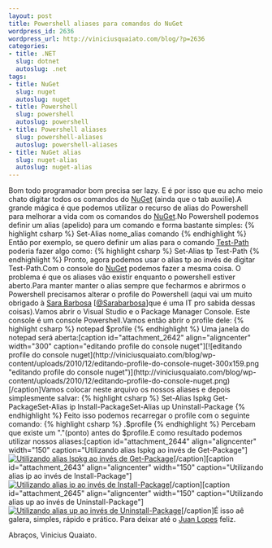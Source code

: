 ```yaml
--- 
layout: post
title: Powershell aliases para comandos do NuGet
wordpress_id: 2636
wordpress_url: http://viniciusquaiato.com/blog/?p=2636
categories: 
- title: .NET
  slug: dotnet
  autoslug: .net
tags: 
- title: NuGet
  slug: nuget
  autoslug: nuget
- title: Powershell
  slug: powershell
  autoslug: powershell
- title: Powershell aliases
  slug: powershell-aliases
  autoslug: powershell-aliases
- title: NuGet alias
  slug: nuget-alias
  autoslug: nuget-alias
---
```

Bom todo programador bom precisa ser lazy. E é por isso que eu acho meio chato digitar todos os comandos do [NuGet](http://viniciusquaiato.com/blog/tag/nuget/) (ainda que o tab auxilie).A grande mágica é que podemos utilizar o recurso de alias do Powershell para melhorar a vida com os comandos do [NuGet](http://viniciusquaiato.com/blog/tag/nuget/).No Powershell podemos definir um alias (apelido) para um comando e forma bastante simples:
{% highlight csharp %}
Set-Alias nome_alias comando
{% endhighlight %}
Então por exemplo, se quero definir um alias para o comando [Test-Path](http://technet.microsoft.com/en-us/library/ff730955.aspx) poderia fazer algo como:
{% highlight csharp %}
Set-Alias tp Test-Path
{% endhighlight %}
Pronto, agora podemos usar o alias tp ao invés de digitar Test-Path.Com o console do [NuGet](http://nuget.codeplex.com) podemos fazer a mesma coisa. O problema é que os aliases vão existir enquanto o powershell estiver aberto.Para manter manter o alias sempre que fecharmos e abrirmos o Powershell precisamos alterar o profile do Powershell (aqui vai um muito obrigado à [Sara Barbosa](http://sarajbarbosa.wordpress.com/) [[@Sarabarbosa](http://twitter.com/Sarabarbosa)]que é uma IT pro sabida dessas coisas).Vamos abrir o Visual Studio e o Package Manager Console. Este console é um console Powershell.Vamos então abrir o profile dele:
{% highlight csharp %}
notepad $profile
{% endhighlight %}
Uma janela do notepad será aberta:[caption id="attachment_2642" align="aligncenter" width="300" caption="editando profile do console nuget"][![editando profile do console nuget](http://viniciusquaiato.com/blog/wp-content/uploads/2010/12/editando-profile-do-console-nuget-300x159.png "editando profile do console nuget")](http://viniciusquaiato.com/blog/wp-content/uploads/2010/12/editando-profile-do-console-nuget.png)[/caption]Vamos colocar neste arquivo os nossos aliases e depois simplesmente salvar:
{% highlight csharp %}
Set-Alias lspkg Get-PackageSet-Alias ip Install-PackageSet-Alias up Uninstall-Package
{% endhighlight %}
Feito isso podemos recarregar o profile com o seguinte comando:
{% highlight csharp %}
.$profile
{% endhighlight %}
Percebam que existe um "."(ponto) antes do $profile.E como resultado podemos utilizar nossos aliases:[caption id="attachment_2644" align="aligncenter" width="150" caption="Utilizando alias lspkg ao invés de Get-Package"][![Utilizando alias lspkg ao invés de Get-Package](http://viniciusquaiato.com/blog/wp-content/uploads/2010/12/lspkg-150x150.png "Utilizando alias lspkg ao invés de Get-Package")](http://viniciusquaiato.com/blog/wp-content/uploads/2010/12/lspkg.png)[/caption][caption id="attachment_2643" align="aligncenter" width="150" caption="Utilizando alias ip ao invés de Install-Package"][![Utilizando alias ip ao invés de Install-Package](http://viniciusquaiato.com/blog/wp-content/uploads/2010/12/install-150x150.png "Utilizando alias ip ao invés de Install-Package")](http://viniciusquaiato.com/blog/wp-content/uploads/2010/12/install.png)[/caption][caption id="attachment_2645" align="aligncenter" width="150" caption="Utilizando alias up ao invés de Uninstall-Package"][![Utilizando alias up ao invés de Uninstall-Package](http://viniciusquaiato.com/blog/wp-content/uploads/2010/12/uninstall-150x150.png "Utilizando alias up ao invés de Uninstall-Package")](http://viniciusquaiato.com/blog/wp-content/uploads/2010/12/uninstall.png)[/caption]É isso aê galera, simples, rápido e prático. Para deixar até o [Juan Lopes](http://twitter.com/juanplopes) feliz.

Abraços,
Vinicius Quaiato.
